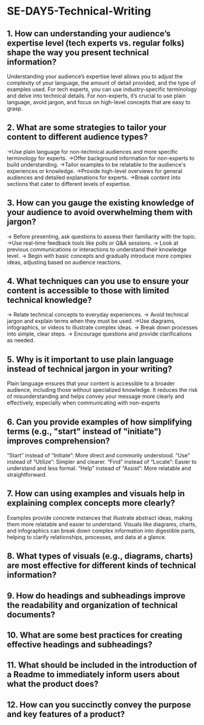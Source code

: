 # SE-DAY5-Technical-Writing
## 1. How can understanding your audience’s expertise level (tech experts vs. regular folks) shape the way you present technical information?
Understanding your audience’s expertise level allows you to adjust the complexity of your language, the amount of detail provided, and the type of examples used. For tech experts, you can use industry-specific terminology and delve into technical details. For non-experts, it’s crucial to use plain language, avoid jargon, and focus on high-level concepts that are easy to grasp.

## 2. What are some strategies to tailor your content to different audience types?
->Use plain language for non-technical audiences and more specific terminology for experts.
 ->Offer background information for non-experts to build understanding.
->Tailor examples to be relatable to the audience's experiences or knowledge.
 ->Provide high-level overviews for general audiences and detailed explanations for experts.
->Break content into sections that cater to different levels of expertise.

## 3. How can you gauge the existing knowledge of your audience to avoid overwhelming them with jargon?
-> Before presenting, ask questions to assess their familiarity with the topic.
->Use real-time feedback tools like polls or Q&A sessions.
-> Look at previous communications or interactions to understand their knowledge level.
-> Begin with basic concepts and gradually introduce more complex ideas, adjusting based on audience reactions.

## 4. What techniques can you use to ensure your content is accessible to those with limited technical knowledge?
-> Relate technical concepts to everyday experiences.
-> Avoid technical jargon and explain terms when they must be used.
->Use diagrams, infographics, or videos to illustrate complex ideas.
-> Break down processes into simple, clear steps.
-> Encourage questions and provide clarifications as needed.

## 5. Why is it important to use plain language instead of technical jargon in your writing?
Plain language ensures that your content is accessible to a broader audience, including those without specialized knowledge. It reduces the risk of misunderstanding and helps convey your message more clearly and effectively, especially when communicating with non-experts

## 6. Can you provide examples of how simplifying terms (e.g., "start" instead of "initiate") improves comprehension?
“Start” instead of “Initiate”: More direct and commonly understood.
“Use” instead of “Utilize”: Simpler and clearer.
“Find” instead of “Locate”: Easier to understand and less formal.
“Help” instead of “Assist”: More relatable and straightforward.

## 7. How can using examples and visuals help in explaining complex concepts more clearly?
Examples provide concrete instances that illustrate abstract ideas, making them more relatable and easier to understand. Visuals like diagrams, charts, and infographics can break down complex information into digestible parts, helping to clarify relationships, processes, and data at a glance.

## 8. What types of visuals (e.g., diagrams, charts) are most effective for different kinds of technical information?

## 9. How do headings and subheadings improve the readability and organization of technical documents?
## 10. What are some best practices for creating effective headings and subheadings?
## 11. What should be included in the introduction of a Readme to immediately inform users about what the product does?
## 12. How can you succinctly convey the purpose and key features of a product?
